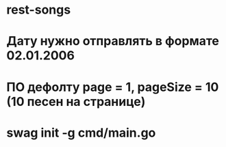 # rest-songs

# Дату нужно отправлять в формате 02.01.2006

# ПО дефолту page = 1, pageSize = 10 (10 песен на странице)

# swag init -g cmd/main.go

